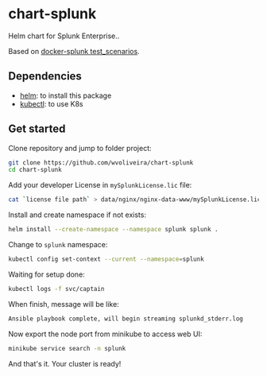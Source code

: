 # chart-splunk

Helm chart for Splunk Enterprise..

Based on [docker-splunk test_scenarios](https://github.com/splunk/docker-splunk).

## Dependencies

- [helm](https://helm.sh/): to install this package
- [kubectl](https://kubernetes.io/docs/tasks/tools/): to use K8s

## Get started

Clone repository and jump to folder project:

```bash
git clone https://github.com/wvoliveira/chart-splunk
cd chart-splunk
```

Add your developer License in `mySplunkLicense.lic` file:

```bash
cat `license file path` > data/nginx/nginx-data-www/mySplunkLicense.lic
```

Install and create namespace if not exists:

```bash
helm install --create-namespace --namespace splunk splunk .
```

Change to `splunk` namespace:

```bash
kubectl config set-context --current --namespace=splunk
```

Waiting for setup done:

```bash
kubectl logs -f svc/captain
```

When finish, message will be like:

```txt
Ansible playbook complete, will begin streaming splunkd_stderr.log
```

Now export the node port from minikube to access web UI:

```bash
minikube service search -n splunk
```

And that's it. Your cluster is ready!
